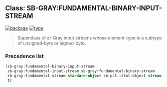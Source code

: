 ## Class: SB-GRAY:FUNDAMENTAL-BINARY-INPUT-STREAM
[![package](https://img.shields.io/badge/Package-SB--GRAY-5f9ea0.svg?style=social&colorA=999999)](../) [![type](https://img.shields.io/badge/Type-Class-5f9ea0.svg?style=social&colorA=999999)](../#class) 

> Superclass of all Gray input streams whose element-type
> is a subtype of unsigned-byte or signed-byte.

### Precedence list
```cl
(sb-gray:fundamental-binary-input-stream
 sb-gray:fundamental-input-stream sb-gray:fundamental-binary-stream
 sb-gray:fundamental-stream standard-object sb-pcl::slot-object stream
 t)
```
